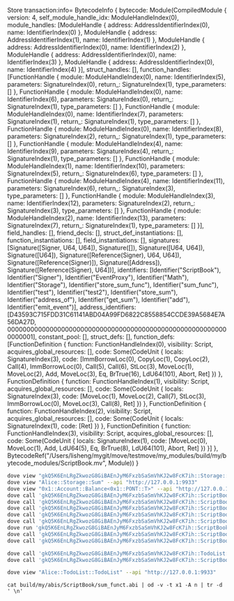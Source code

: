 Store transaction:info= BytecodeInfo { bytecode: Module(CompiledModule { version: 4, self_module_handle_idx: ModuleHandleIndex(0), module_handles: [ModuleHandle { address: AddressIdentifierIndex(0), name: IdentifierIndex(0) }, ModuleHandle { address: AddressIdentifierIndex(1), name: IdentifierIndex(1) }, ModuleHandle { address: AddressIdentifierIndex(0), name: IdentifierIndex(2) }, ModuleHandle { address: AddressIdentifierIndex(0), name: IdentifierIndex(3) }, ModuleHandle { address: AddressIdentifierIndex(0), name: IdentifierIndex(4) }], struct_handles: [], function_handles: [FunctionHandle { module: ModuleHandleIndex(0), name: IdentifierIndex(5), parameters: SignatureIndex(0), return_: SignatureIndex(1), type_parameters: [] }, FunctionHandle { module: ModuleHandleIndex(0), name: IdentifierIndex(6), parameters: SignatureIndex(0), return_: SignatureIndex(1), type_parameters: [] }, FunctionHandle { module: ModuleHandleIndex(0), name: IdentifierIndex(7), parameters: SignatureIndex(1), return_: SignatureIndex(1), type_parameters: [] }, FunctionHandle { module: ModuleHandleIndex(0), name: IdentifierIndex(8), parameters: SignatureIndex(2), return_: SignatureIndex(1), type_parameters: [] }, FunctionHandle { module: ModuleHandleIndex(4), name: IdentifierIndex(9), parameters: SignatureIndex(4), return_: SignatureIndex(1), type_parameters: [] }, FunctionHandle { module: ModuleHandleIndex(1), name: IdentifierIndex(10), parameters: SignatureIndex(5), return_: SignatureIndex(6), type_parameters: [] }, FunctionHandle { module: ModuleHandleIndex(4), name: IdentifierIndex(11), parameters: SignatureIndex(6), return_: SignatureIndex(3), type_parameters: [] }, FunctionHandle { module: ModuleHandleIndex(3), name: IdentifierIndex(12), parameters: SignatureIndex(2), return_: SignatureIndex(3), type_parameters: [] }, FunctionHandle { module: ModuleHandleIndex(2), name: IdentifierIndex(13), parameters: SignatureIndex(7), return_: SignatureIndex(1), type_parameters: [] }], field_handles: [], friend_decls: [], struct_def_instantiations: [], function_instantiations: [], field_instantiations: [], signatures: [Signature([Signer, U64, U64]), Signature([]), Signature([U64, U64]), Signature([U64]), Signature([Reference(Signer), U64, U64]), Signature([Reference(Signer)]), Signature([Address]), Signature([Reference(Signer), U64])], identifiers: [Identifier("ScriptBook"), Identifier("Signer"), Identifier("EventProxy"), Identifier("Math"), Identifier("Storage"), Identifier("store_sum_func"), Identifier("sum_func"), Identifier("test"), Identifier("test2"), Identifier("store_sum"), Identifier("address_of"), Identifier("get_sum"), Identifier("add"), Identifier("emit_event")], address_identifiers: [D43593C715FDD31C61141ABD04A99FD6822C8558854CCDE39A5684E7A56DA27D, 0000000000000000000000000000000000000000000000000000000000000001], constant_pool: [], struct_defs: [], function_defs: [FunctionDefinition { function: FunctionHandleIndex(0), visibility: Script, acquires_global_resources: [], code: Some(CodeUnit { locals: SignatureIndex(3), code: [ImmBorrowLoc(0), CopyLoc(1), CopyLoc(2), Call(4), ImmBorrowLoc(0), Call(5), Call(6), StLoc(3), MoveLoc(1), MoveLoc(2), Add, MoveLoc(3), Eq, BrTrue(16), LdU64(101), Abort, Ret] }) }, FunctionDefinition { function: FunctionHandleIndex(1), visibility: Script, acquires_global_resources: [], code: Some(CodeUnit { locals: SignatureIndex(3), code: [MoveLoc(1), MoveLoc(2), Call(7), StLoc(3), ImmBorrowLoc(0), MoveLoc(3), Call(8), Ret] }) }, FunctionDefinition { function: FunctionHandleIndex(2), visibility: Script, acquires_global_resources: [], code: Some(CodeUnit { locals: SignatureIndex(1), code: [Ret] }) }, FunctionDefinition { function: FunctionHandleIndex(3), visibility: Script, acquires_global_resources: [], code: Some(CodeUnit { locals: SignatureIndex(1), code: [MoveLoc(0), MoveLoc(1), Add, LdU64(5), Eq, BrTrue(8), LdU64(101), Abort, Ret] }) }] }, BytecodeRef("/Users/lisheng/mygit/move/testmove/my_modules/build/my/bytecode_modules/ScriptBook.mv", Module)) }




```bash
dove view "gkQ5K6EnLRgZkwozG8GiBAEnJyM6FxzbSaSmVhKJ2w8FcK7ih::Storage::Store<u64>" --api "http://127.0.0.1:9933"
dove view "Alice::Storage::Sum" --api "http://127.0.0.1:9933"
dove view "0x1::Account::Balance<0x1::PONT::T>" --api "http://127.0.0.1:9933"
dove call 'gkQ5K6EnLRgZkwozG8GiBAEnJyM6FxzbSaSmVhKJ2w8FcK7ih::ScriptBook::store_sum_func'  --args 3 9 --url "http://127.0.0.1:9933"
dove call 'gkQ5K6EnLRgZkwozG8GiBAEnJyM6FxzbSaSmVhKJ2w8FcK7ih::ScriptBook::store_sum_func<u64,u64>(2,3)'  --args gkQ5K6EnLRgZkwozG8GiBAEnJyM6FxzbSaSmVhKJ2w8FcK7ih 3 9 --url "http://127.0.0.1:9933"
dove call 'gkQ5K6EnLRgZkwozG8GiBAEnJyM6FxzbSaSmVhKJ2w8FcK7ih::ScriptBook::sum_func'  --args 3 9 
dove call 'gkQ5K6EnLRgZkwozG8GiBAEnJyM6FxzbSaSmVhKJ2w8FcK7ih::ScriptBook::test2<u64,u64>(2,3)'  --args 3 9 --url "http://127.0.0.1:9933"
dove call 'gkQ5K6EnLRgZkwozG8GiBAEnJyM6FxzbSaSmVhKJ2w8FcK7ih::ScriptBook::test2'  --args 3 9 
dove run 'gkQ5K6EnLRgZkwozG8GiBAEnJyM6FxzbSaSmVhKJ2w8FcK7ih::ScriptBook::test2'  --args 3 9  
dove call 'gkQ5K6EnLRgZkwozG8GiBAEnJyM6FxzbSaSmVhKJ2w8FcK7ih::ScriptBook::test' 
dove call 'gkQ5K6EnLRgZkwozG8GiBAEnJyM6FxzbSaSmVhKJ2w8FcK7ih::ScriptBook::sum_funct'  --args 3 9  --type u8

dove call 'gkQ5K6EnLRgZkwozG8GiBAEnJyM6FxzbSaSmVhKJ2w8FcK7ih::TodoList::create_list'
dove call 'gkQ5K6EnLRgZkwozG8GiBAEnJyM6FxzbSaSmVhKJ2w8FcK7ih::ScriptBook::store_sum_func'  --args 3 9 

dove view "Alice::TodoList::TodoList" --api "http://127.0.0.1:9933"
```

```
cat build/my/abis/ScriptBook/sum_funct.abi | od -v -t x1 -A n | tr -d ' \n'
```